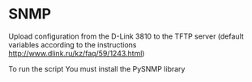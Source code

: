 # SNMP
Upload configuration from the D-Link 3810 to the TFTP server 
(default variables according to the instructions http://www.dlink.ru/kz/faq/59/1243.html)

To run the script You must install the PySNMP library

